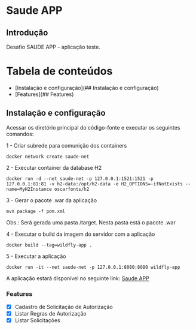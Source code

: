 # Saude APP

## Introdução

Desafio SAUDE APP - aplicação teste.

Tabela de conteúdos
=================
<!--ts-->
   * [Instalação e configuração](## Instalação e configuração)
   * [Features](## Features)
<!--te-->

## Instalação e configuração

Acessar os diretório principal do código-fonte e executar os seguintes comandos:

1 - Criar subrede para comunição dos containers
```
docker network create saude-net
```

2 - Executar container da database H2
```
docker run -d --net saude-net -p 127.0.0.1:1521:1521 -p 127.0.0.1:81:81 -v h2-data:/opt/h2-data -e H2_OPTIONS=-ifNotExists --name=MyH2Instance oscarfonts/h2
```

3 - Gerar o pacote .war da aplicação
```
mvn package -f pom.xml
```

Obs.: Será gerada uma pasta /target. Nesta pasta está o pacote .war

4 - Executar o build da imagem do servidor com a aplicação
```
docker build --tag=wildfly-app .
```

5 - Executar a aplicação
```
docker run -it --net saude-net -p 127.0.0.1:8080:8080 wildfly-app
```

A aplicação estará disponível no seguinte link:
<a href="http://127.0.0.1:8080/saude-1.0-SNAPSHOT" target="_blank">Saude APP</a>


### Features

- [x] Cadastro de Solicitação de Autorização
- [x] Listar Regras de Autorização
- [x] Listar Solicitações
